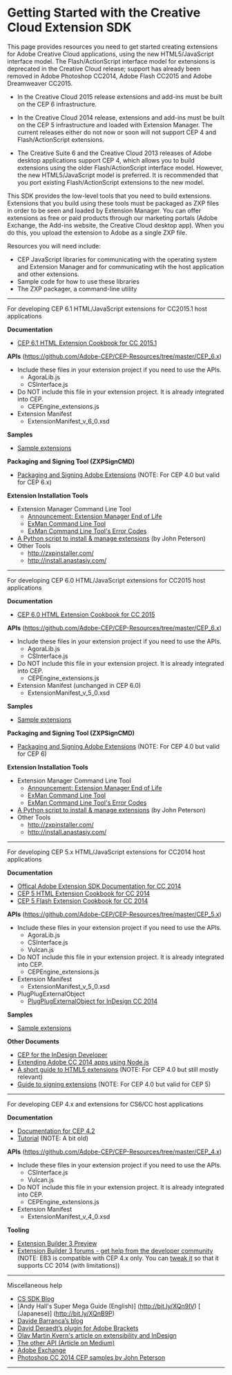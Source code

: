 Getting Started with the Creative Cloud Extension SDK
==============

This page provides resources you need to get started creating extensions for Adobe Creative Cloud applications, using the new HTML5/JavaScript interface model. The Flash/ActionScript interface model for extensions is deprecated in the Creative Cloud release; support has already been removed in Adobe Photoshop CC2014, Adobe Flash CC2015 and Adobe Dreamweaver CC2015.

* In the Creative Cloud 2015 release extensions and add-ins must be built on the CEP 6 infrastructure.

* In the Creative Cloud 2014 release, extensions and add-ins must be built on the CEP 5 infrastructure and loaded with Extension Manager. The current releases either do not now or soon will not support CEP 4 and Flash/ActionScript extensions.

* The Creative Suite 6 and the Creative Cloud 2013 releases of Adobe desktop applications support CEP 4, which allows you to build extensions using the older Flash/ActionScript interface model. However, the new HTML5/JavaScript model is preferred. It is recommended that you port existing Flash/ActionScript extensions to the new model.

This SDK provides the low-level tools that you need to build extensions. Extensions that you build using these tools must be packaged as ZXP files in order to be seen and loaded by Extension Manager. You can offer extensions as free or paid products through our marketing portals (Adobe Exchange, the Add-ins website, the Creative Cloud desktop app). When you do this, you upload the extension to Adobe as a single ZXP file.

Resources you will need include:
* CEP JavaScript libraries for communicating  with the operating system and Extension Manager and for communicating wtih the host application and other extensions.
* Sample code for how to use these libraries
* The ZXP packager, a command-line utility

---

For developing CEP 6.1 HTML/JavaScript extensions for CC2015.1 host applications

**Documentation**
* [CEP 6.1 HTML Extension Cookbook for CC 2015.1](https://github.com/Adobe-CEP/CEP-Resources/blob/master/CEP_6.x/CEP_6.1_HTML_Extension_Cookbook.pdf)

**APIs** (https://github.com/Adobe-CEP/CEP-Resources/tree/master/CEP_6.x)
* Include these files in your extension project if you need to use the APIs.
  * AgoraLib.js
  * CSInterface.js
* Do NOT include this file in your extension project. It is already integrated into CEP.
  * CEPEngine_extensions.js
* Extension Manifest
  * ExtensionManifest_v_6_0.xsd

**Samples**
* [Sample extensions](https://github.com/Adobe-CEP/Samples)

**Packaging and Signing Tool (ZXPSignCMD)**
* [Packaging and Signing Adobe Extensions](http://wwwimages.adobe.com/content/dam/Adobe/en/devnet/creativesuite/pdfs/SigningTechNote_CC.pdf) (NOTE:  For CEP 4.0 but valid for CEP 6.x)

**Extension Installation Tools**
* Extension Manager Command Line Tool
  * [Announcement: Extension Manager End of Life](https://www.adobeexchange.com/resources/27)
  * [ExMan Command Line Tool](https://www.adobeexchange.com/resources/28)
  * [ExMan Command Line Tool's Error Codes](http://www.adobeexchange.com/resources/19#errors)
* [A Python script to install & manage extensions](https://github.com/adobe-photoshop/generator-panels/blob/master/installPanels.py) (by John Peterson)
* Other Tools
  * http://zxpinstaller.com/
  * http://install.anastasiy.com/

----

For developing CEP 6.0 HTML/JavaScript extensions for CC2015 host applications

**Documentation**
* [CEP 6.0 HTML Extension Cookbook for CC 2015](https://github.com/Adobe-CEP/CEP-Resources/wiki/CEP-6-HTML-Extension-Cookbook-for-CC-2015)

**APIs** (https://github.com/Adobe-CEP/CEP-Resources/tree/master/CEP_6.x)
* Include these files in your extension project if you need to use the APIs.
  * AgoraLib.js
  * CSInterface.js
* Do NOT include this file in your extension project. It is already integrated into CEP.
  * CEPEngine_extensions.js
* Extension Manifest (unchanged in CEP 6.0)
  * ExtensionManifest_v_5_0.xsd

**Samples**
* [Sample extensions](https://github.com/Adobe-CEP/Samples)

**Packaging and Signing Tool (ZXPSignCMD)**
* [Packaging and Signing Adobe Extensions](http://wwwimages.adobe.com/content/dam/Adobe/en/devnet/creativesuite/pdfs/SigningTechNote_CC.pdf) (NOTE:  For CEP 4.0 but valid for CEP 6)

**Extension Installation Tools**
* Extension Manager Command Line Tool
  * [Announcement: Extension Manager End of Life](https://www.adobeexchange.com/resources/27)
  * [ExMan Command Line Tool](https://www.adobeexchange.com/resources/28)
  * [ExMan Command Line Tool's Error Codes](http://www.adobeexchange.com/resources/19#errors)
* [A Python script to install & manage extensions](https://github.com/adobe-photoshop/generator-panels/blob/master/installPanels.py) (by John Peterson)
* Other Tools
  * http://zxpinstaller.com/
  * http://install.anastasiy.com/

----

For developing CEP 5.x HTML/JavaScript extensions for CC2014 host applications

**Documentation**
* [Offical Adobe Extension SDK Documentation for CC 2014](http://adobe.ly/1rin38t)
* [CEP 5 HTML Extension Cookbook for CC 2014](https://github.com/Adobe-CEP/CEP-Resources/wiki/CEP-5-HTML-Extension-Cookbook-for-CC-2014)
* [CEP 5 Flash Extension Cookbook for CC 2014](https://github.com/Adobe-CEP/CEP-Resources/wiki/CEP-5-Flash-Extension-Cookbook-for-CC-2014)

**APIs** (https://github.com/Adobe-CEP/CEP-Resources/tree/master/CEP_5.x)
* Include these files in your extension project if you need to use the APIs.
  * AgoraLib.js
  * CSInterface.js
  * Vulcan.js
* Do NOT include this file in your extension project. It is already integrated into CEP.
  * CEPEngine_extensions.js
* Extension Manifest
  * ExtensionManifest_v_5_0.xsd
* PlugPlugExternalObject
  * [PlugPlugExternalObject for InDesign CC 2014](http://bit.ly/1qlnKOb)

**Samples**
* [Sample extensions](https://github.com/Adobe-CEP/Samples)

**Other Documents**
* [CEP for the InDesign Developer](http://adobe.ly/1xXkviH)
* [Extending Adobe CC 2014 apps using Node.js](http://bit.ly/1yAR0T9)
* [A short guide to HTML5 extensions](http://adobe.ly/Nk1EK7)
   (NOTE:  For CEP 4.0 but still mostly relevant)
* [Guide to signing extensions](http://adobe.ly/1oiS4FE)
   (NOTE:  For CEP 4.0 but valid for CEP 5)

----

For developing CEP 4.x and extensions for CS6/CC host applications

**Documentation**
* [Documentation for CEP 4.2](http://adobe.ly/1cWBggl)
* [Tutorial](http://bit.ly/1nNLqH4)
   (NOTE: A bit old)

**APIs** (https://github.com/Adobe-CEP/CEP-Resources/tree/master/CEP_4.x)
* Include these files in your extension project if you need to use the APIs.
  * CSInterface.js
  * Vulcan.js
* Do NOT include this file in your extension project. It is already integrated into CEP.
  * CEPEngine_extensions.js
* Extension Manifest
  * ExtensionManifest_v_4_0.xsd

**Tooling**
* [Extension Builder 3 Preview](http://adobe.ly/1pho2QU)
* [Extension Builder 3 forums - get help from the developer community](http://adobe.ly/1mgZ2xe)
   (NOTE: EB3 is compatible with CEP 4.x only. You can [tweak it](http://adobe.ly/1v3wgiq) so that it supports CC 2014 (with limitations))

----

Miscellaneous help
* [CS SDK Blog](https://blogs.adobe.com/cssdk/)
* [Andy Hall's Super Mega Guide (English)] (http://bit.ly/XQn9IV) [ (Japanese)] (http://bit.ly/XQnB9P)
* [Davide Barranca’s blog](http://bit.ly/Nk1Mta)
* [David Deraedt’s plugin for Adobe Brackets](http://bit.ly/QKWWYL)
* [Olav Martin Kvern's article on extensibility and InDesign](http://bit.ly/1zEa9Ef)
* [The other API (Article on Medium)](http://bit.ly/1hIFZay)
* [Adobe Exchange](http://bit.ly/1mHVksI)
* [Photoshop CC 2014 CEP samples by John Peterson](http://bit.ly/1nGAWYN)

----



